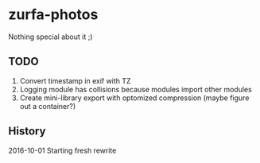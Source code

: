 # zurfa-photos

Nothing special about it ;)

## TODO

1. Convert timestamp in exif with TZ
2. Logging module has collisions because modules import other modules
3. Create mini-library export with optomized compression (maybe figure out a container?)

## History

2016-10-01 Starting fresh rewrite
